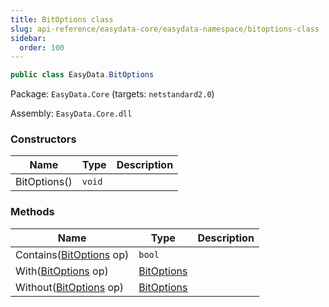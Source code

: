 ```yaml
---
title: BitOptions class
slug: api-reference/easydata-core/easydata-namespace/bitoptions-class
sidebar:
  order: 100
---
```


```csharp
public class EasyData.BitOptions

```
Package: `EasyData.Core` (targets: `netstandard2.0`)

Assembly: `EasyData.Core.dll`

### Constructors

| Name | Type | Description | 
| --- | --- | --- | 
| BitOptions() | `void` |  | 


### Methods

| Name | Type | Description | 
| --- | --- | --- | 
| Contains([BitOptions](/easyquery/docs/api-reference/easydata-core/easydata-namespace/bitoptions-class) op) | `bool` |  | 
| With([BitOptions](/easyquery/docs/api-reference/easydata-core/easydata-namespace/bitoptions-class) op) | [BitOptions](/easyquery/docs/api-reference/easydata-core/easydata-namespace/bitoptions-class) |  | 
| Without([BitOptions](/easyquery/docs/api-reference/easydata-core/easydata-namespace/bitoptions-class) op) | [BitOptions](/easyquery/docs/api-reference/easydata-core/easydata-namespace/bitoptions-class) |  |
